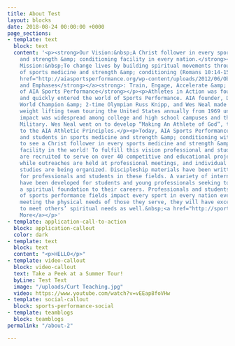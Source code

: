 ```yaml
---
title: About Test
layout: blocks
date: 2018-08-24 00:00:00 +0000
page_sections:
- template: text
  block: text
  content: '<p><strong>Our Vision:&nbsp;A Christ follower in every sports medicine
    and strength &amp; conditioning facility in every nation.</strong></p><p><strong>Our
    Mission:&nbsp;To change lives by building spiritual movements through the platforms
    of sports medicine and strength &amp; conditioning (Romans 10:14-15).</strong></p><p><strong>Our</strong>&nbsp;<a
    href="http://aiasportsperformance.org/wp-content/uploads/2012/06/Objectives-and-Emphases.pdf"><strong>Objectives
    and Emphases</strong></a><strong>: Train, Engage, Accelerate &amp; Multiply</strong></p><p><strong>History
    of AIA Sports Performance</strong></p><p>Athletes in Action was founded in 1966
    and quickly entered the world of Sports Performance. AIA founder, Dave Hannah;
    World Champion &amp; 2-time Olympian Russ Knipp, and Wes Neal made up the first
    weight lifting team touring the United States annually from 1969 until 1976. Their
    impact was widespread among college and high school campuses and the United States
    Military. Wes Neal went on to develop “Making An Athlete of God”, the forerunner
    to the AIA Athletic Principles.</p><p>Today, AIA Sports Performance impacts professionals
    and students in sports medicine and strength &amp; conditioning with a vision
    to see a Christ follower in every sports medicine and strength &amp; conditioning
    facility in the world! To fulfill this vision professional and student volunteers
    are recruited to serve on over 40 competitive and educational projects annually,
    while outreaches are held at professional meetings, and individual and group Bible
    studies are being organized. Discipleship materials have been written specifically
    for professionals and students in these fields. A variety of internship opportunities
    have been developed for students and young professionals seeking to establish
    a spiritual foundation to their careers. Professionals and students in a variety
    of sports performance fields impact every sport in every nation every day. By
    meeting the physical needs of those they serve, they will have excellent opportunities
    to meet others’ spiritual needs as well.&nbsp;<a href="http://sportsperformance.goaia.org/uploads/AIA-Sports-Performance-History-Web-Version-revised-7-20-18.pdf">Read
    More</a></p>'
- template: application-call-to-action
  block: application-callout
  color: dark
- template: text
  block: text
  content: "<p>HELLO</p>"
- template: video-callout
  block: video-callout
  text: Take a Peek at a Summer Tour!
  byLine: Test Text
  image: "/uploads/Curt Teaching.jpg"
  video: https://www.youtube.com/watch?v=vEEap8foVHw
- template: social-callout
  block: sports-performance-social
- template: teamblogs
  block: teamblogs
permalink: "/about-2"

---
```

